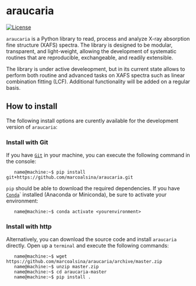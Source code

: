# araucaria

[![License](https://img.shields.io/badge/License-BSD%202--Clause-green.svg)](https://github.com/marcoalsina/araucaria/blob/master/LICENSE)


`araucaria` is a Python library to read, process and analyze X-ray absorption fine structure 
(XAFS) spectra. The library is designed to be modular, transparent, and light-weight, allowing 
the development of systematic routines that are reproducible, exchangeable, and readily extensible.

The library is under active develeopment, but in its current state allows to perform both
routine and advanced tasks on XAFS spectra such as linear combination fitting (LCF). 
Additional functionality will be added on a regular basis.

## How to install
The following install options are curently available for the development version of `araucaria`:

### Install with Git

If you have [`Git`](https://git-scm.com/) in your machine, you can execute the following command in the console:

```shell
   name@machine:~$ pip install git+https://github.com/marcoalsina/araucaria.git
```

``pip`` should be able to download the required dependencies.
If you have [`Conda`](https://docs.conda.io/en/latest/)` installed (Anaconda or Miniconda), be sure to activate your environment:

```shell
   name@machine:~$ conda activate <yourenvironment>
```

### Install with http

Alternatively, you can download the source code and install ``araucaria`` directly.
Open up a `terminal` and execute the following commands:

```shell
   name@machine:~$ wget https://github.com/marcoalsina/araucaria/archive/master.zip
   name@machine:~$ unzip master.zip
   name@machine:~$ cd araucaria-master
   name@machine:~$ pip install .
```
